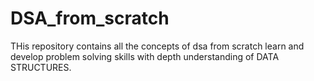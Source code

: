 # DSA_from_scratch

THis repository contains all the concepts of dsa from scratch 
learn and develop problem solving skills with depth understanding of DATA STRUCTURES.
